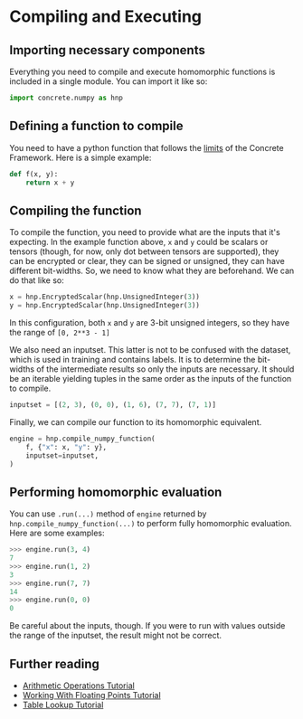 # Compiling and Executing

## Importing necessary components

Everything you need to compile and execute homomorphic functions is included in a single module. You can import it like so:

```python
import concrete.numpy as hnp
```

## Defining a function to compile

You need to have a python function that follows the [limits](../explanation/FHE_AND_FRAMEWORK_LIMITS.md) of the Concrete Framework. Here is a simple example:

```python
def f(x, y):
    return x + y
```

## Compiling the function

To compile the function, you need to provide what are the inputs that it's expecting. In the example function above, `x` and `y` could be scalars or tensors (though, for now, only dot between tensors are supported), they can be encrypted or clear, they can be signed or unsigned, they can have different bit-widths. So, we need to know what they are beforehand. We can do that like so:

```python
x = hnp.EncryptedScalar(hnp.UnsignedInteger(3))
y = hnp.EncryptedScalar(hnp.UnsignedInteger(3))
```

In this configuration, both `x` and `y` are 3-bit unsigned integers, so they have the range of `[0, 2**3 - 1]`

We also need an inputset. This latter is not to be confused with the dataset, which is used in training and contains labels. It is to determine the bit-widths of the intermediate results so only the inputs are necessary. It should be an iterable yielding tuples in the same order as the inputs of the function to compile.

```python
inputset = [(2, 3), (0, 0), (1, 6), (7, 7), (7, 1)]
```

Finally, we can compile our function to its homomorphic equivalent.

```python
engine = hnp.compile_numpy_function(
    f, {"x": x, "y": y},
    inputset=inputset,
)
```

## Performing homomorphic evaluation

You can use `.run(...)` method of `engine` returned by `hnp.compile_numpy_function(...)` to perform fully homomorphic evaluation. Here are some examples:

```python
>>> engine.run(3, 4)
7
>>> engine.run(1, 2)
3
>>> engine.run(7, 7)
14
>>> engine.run(0, 0)
0
```

Be careful about the inputs, though.
If you were to run with values outside the range of the inputset, the result might not be correct.

## Further reading

- [Arithmetic Operations Tutorial](../tutorial/ARITHMETIC_OPERATIONS.md)
- [Working With Floating Points Tutorial](../tutorial/WORKING_WITH_FLOATING_POINTS.md)
- [Table Lookup Tutorial](../tutorial/TABLE_LOOKUP.md)
